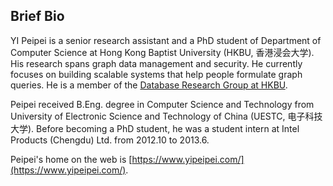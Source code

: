 ## Brief Bio

YI Peipei is a senior research assistant and a PhD student of Department of Computer Science at Hong Kong Baptist University (HKBU, 香港浸会大学). His research spans graph data management and security. He currently focuses on building scalable systems that help people formulate graph queries. He is a member of the [Database Research Group at HKBU](https://www.comp.hkbu.edu.hk/~db/).

Peipei received B.Eng. degree in Computer Science and Technology from University of Electronic Science and Technology of China (UESTC, 电子科技大学). Before becoming a PhD student, he was a student intern at Intel Products (Chengdu) Ltd. from 2012.10 to 2013.6.

Peipei's home on the web is [https://www.yipeipei.com/](https://www.yipeipei.com/).
